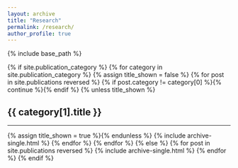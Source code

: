 ```yaml
---
layout: archive
title: "Research"
permalink: /research/
author_profile: true
---
```


{% include base_path %}

{% if site.publication_category %}
  {% for category in site.publication_category %}
    {% assign title_shown = false %}
    {% for post in site.publications reversed %}
      {% if post.category != category[0] %}{% continue %}{% endif %}
      {% unless title_shown %}<h2>{{ category[1].title }}</h2><hr />{% assign title_shown = true %}{% endunless %}
      {% include archive-single.html %}
    {% endfor %}
  {% endfor %}
{% else %}
  {% for post in site.publications reversed %}
    {% include archive-single.html %}
  {% endfor %}
{% endif %}
